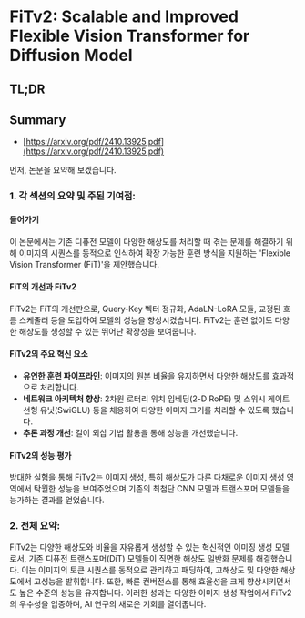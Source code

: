# FiTv2: Scalable and Improved Flexible Vision Transformer for Diffusion Model
## TL;DR
## Summary
- [https://arxiv.org/pdf/2410.13925.pdf](https://arxiv.org/pdf/2410.13925.pdf)

먼저, 논문을 요약해 보겠습니다. 

### 1. 각 섹션의 요약 및 주된 기여점:

#### 들어가기
이 논문에서는 기존 디퓨전 모델이 다양한 해상도를 처리할 때 겪는 문제를 해결하기 위해 이미지의 시퀀스를 동적으로 인식하여 확장 가능한 훈련 방식을 지원하는 'Flexible Vision Transformer (FiT)'을 제안했습니다.

#### FiT의 개선과 FiTv2
FiTv2는 FiT의 개선판으로, Query-Key 벡터 정규화, AdaLN-LoRA 모듈, 교정된 흐름 스케줄러 등을 도입하여 모델의 성능을 향상시켰습니다. FiTv2는 훈련 없이도 다양한 해상도를 생성할 수 있는 뛰어난 확장성을 보여줍니다.

#### FiTv2의 주요 혁신 요소
- **유연한 훈련 파이프라인**: 이미지의 원본 비율을 유지하면서 다양한 해상도를 효과적으로 처리합니다.
- **네트워크 아키텍처 향상**: 2차원 로터리 위치 임베딩(2-D RoPE) 및 스위시 게이트 선형 유닛(SwiGLU) 등을 채용하여 다양한 이미지 크기를 처리할 수 있도록 했습니다.
- **추론 과정 개선**: 길이 외삽 기법 활용을 통해 성능을 개선했습니다.

#### FiTv2의 성능 평가
방대한 실험을 통해 FiTv2는 이미지 생성, 특히 해상도가 다른 다채로운 이미지 생성 영역에서 탁월한 성능을 보여주었으며 기존의 최첨단 CNN 모델과 트랜스포머 모델들을 능가하는 결과를 얻었습니다.

### 2. 전체 요약:

FiTv2는 다양한 해상도와 비율을 자유롭게 생성할 수 있는 혁신적인 이미징 생성 모델로서, 기존 디퓨전 트랜스포머(DiT) 모델들이 직면한 해상도 일반화 문제를 해결했습니다. 이는 이미지의 토큰 시퀀스를 동적으로 관리하고 패딩하여, 고해상도 및 다양한 해상도에서 고성능을 발휘합니다. 또한, 빠른 컨버전스를 통해 효율성을 크게 향상시키면서도 높은 수준의 성능을 유지합니다. 이러한 성과는 다양한 이미지 생성 작업에서 FiTv2의 우수성을 입증하며, AI 연구의 새로운 기회를 열어줍니다. 